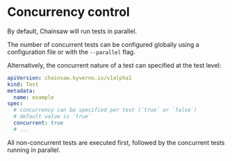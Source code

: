 # Concurrency control

By default, Chainsaw will run tests in parallel.

The number of concurrent tests can be configured globally using a configuration file or with the `--parallel` flag.

Alternatively, the concurrent nature of a test can specified at the test level:

```yaml
apiVersion: chainsaw.kyverno.io/v1alpha1
kind: Test
metadata:
  name: example
spec:
  # concurrency can be specified per test (`true` or `false`)
  # default value is `true`
  concurrent: true
  # ...
```

All non-concurrent tests are executed first, followed by the concurrent tests running in parallel.

